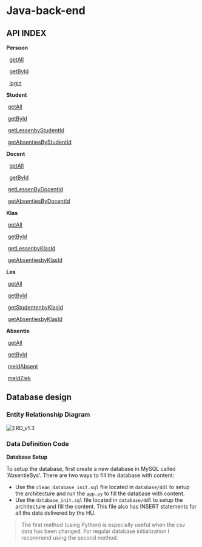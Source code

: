 # Java-back-end



## API INDEX

**Persoon**

​		 [getAll](absentieAPI/docs/persoon/persoonGetAll.md)

​		 [getById](absentieAPI/docs/persoon/persoonGetById.md)

​		 [login](absentieAPI/docs/persoon/persoonLogin.md)

**Student**

​		[getAll](absentieAPI/docs/student/studentGetAll.md)

​		[getById](absentieAPI/docs/student/studentGetById.md)

​		[getLessenbyStudentId](absentieAPI/docs/student/studentGetLessenByStudentId.md)

​		[getAbsentiesByStudentId](absentieAPI/docs/student/studentGetAbsentiesByStudentId.md)

**Docent**

 		[getAll](absentieAPI/docs/docent/docentGetAll.md)

 		[getById](absentieAPI/docs/docent/studentGetById.md)

​		[getLessenByDocentId](absentieAPI/docs/docent/docentGetLessenByDocentId.md)

​		[getAbsentiesByDocentId](absentieAPI/docs/docent/docentGetAbsentiesByDocentId.md)

**Klas**

​		[getAll](absentieAPI/docs/klas/klasGetAll.md)

​		[getById](absentieAPI/docs/klas/klasGetById.md)

​		[getLessenbyKlasId](absentieAPI/docs/klas/klasGetLessenByKlasId.md)

​		[getAbsentiesbyKlasId](absentieAPI/docs/klas/klasGetAbsentiesByKlasId.md)

**Les**

​		[getAll](absentieAPI/docs/les/lesGetAll.md)

​		[getById](absentieAPI/docs/les/lesGetById.md)

​		[getStudentenbyKlasId](absentieAPI/docs/les/lesGetStudentenByKlasId.md)

​		[getAbsentiesbyKlasId](absentieAPI/docs/les/lesGetAbsentiesByKlasId.md)

**Absentie**

​		[getAll](absentieAPI/docs/absentie/absentieGetAll.md)

​		[getById](absentieAPI/docs/absentie/absentieGetById.md)

​		[meldAbsent](absentieAPI/docs/absentie/absentieMeldAbsent.md)

​		[meldZiek](absentieAPI/docs/absentie/absentieMeldZiek.md)





## Database design

### Entity Relationship Diagram



![ERD_v1.3](database/diagrams/ERD_v1.4.png)



### Data Definition Code

**Database Setup**

To setup the database, first create a new database in MySQL called 'AbsentieSys'. There are two ways to fill the database with content:

- Use the `clean_database_init.sql` file located in `database/ddl` to setup the architecture and run the `app.py` to fill the database with content.
- Use the `database_init.sql` file located in  `database/ddl` to setup the architecture and fill the content. This file also has INSERT statements for all the data delivered by the HU.

> The first method (using Python) is especially useful when the csv data has been changed. For regular database initialization I recommend using the second method.
